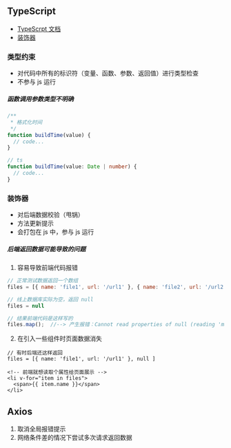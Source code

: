 ## TypeScript

- [TypeScrpt 文档](https://ts.xcatliu.com/advanced/type-aliases.html)
- [装饰器](https://www.tslang.cn/docs/handbook/decorators.html)

### 类型约束
- 对代码中所有的标识符（变量、函数、参数、返回值）进行类型检查
- 不参与 js 运行

##### 函数调用参数类型不明确

```typescript
/**
 * 格式化时间
 */
function buildTime(value) {
  // code...
}

// ts
function buildTime(value: Date | number) {
  // code...
}
```

### 装饰器

- 对后端数据校验（甩锅）
- 方法更新提示
- 会打包在 js 中，参与 js 运行

##### 后端返回数据可能导致的问题

1. 容易导致前端代码报错

```js
// 正常测试数据返回一个数组
files = [{ name: 'file1', url: '/url1' }, { name: 'file2', url: '/url2' }]

// 线上数据库实际为空，返回 null
files = null

// 结果前端代码是这样写的
files.map();  //--> 产生报错：Cannot read properties of null (reading 'map')
```

2. 在引入一些组件时页面数据消失

```vue
// 有时后端还这样返回
files = [{ name: 'file1', url: '/url1' }, null ]

<!-- 前端就想读取个属性给页面展示 -->
<li v-for="item in files">
  <span>{{ item.name }}</span>
</li>
```

## Axios 

1. 取消全局报错提示
2. 网络条件差的情况下尝试多次请求返回数据
